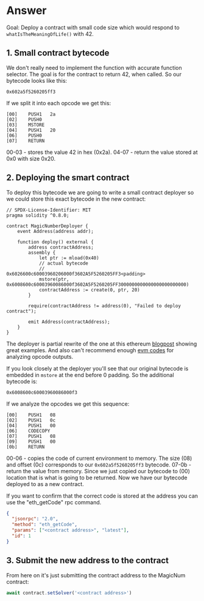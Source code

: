 # Answer

Goal: Deploy a contract with small code size which would respond to `whatIsTheMeaningOfLife()` with 42.

## 1. Small contract bytecode

We don't really need to implement the function with accurate function selector. The goal is for the contract to return 42, when called. So our bytecode looks like this:

```
0x602a5f5260205ff3
```

If we split it into each opcode we get this:

```
[00]	PUSH1	2a
[02]	PUSH0
[03]	MSTORE
[04]	PUSH1	20
[06]	PUSH0
[07]	RETURN
```

00-03 - stores the value 42 in hex (0x2a).
04-07 - return the value stored at 0x0 with size 0x20.

## 2. Deploying the smart contract

To deploy this bytecode we are going to write a small contract deployer so we could store this exact bytecode in the new contract:

```solidity
// SPDX-License-Identifier: MIT
pragma solidity ^0.8.0;

contract MagicNumberDeployer {
    event Address(address addr);

    function deploy() external {
        address contractAddress;
        assembly {
            let ptr := mload(0x40)
            // actual bytecode
            //          0x6026600c60003960206000f3602A5F5260205FF3<padding>
            mstore(ptr, 0x6008600c60003960086000f3602A5F5260205FF3000000000000000000000000)
            contractAddress := create(0, ptr, 20)
        }

        require(contractAddress != address(0), "Failed to deploy contract");

        emit Address(contractAddress);
    }
}
```

The deployer is partial rewrite of the one at this ethereum [blogpost](https://medium.com/@kalexotsu/writing-evm-logic-in-opcodes-deploying-opcode-logic-on-chain-205618fee38d) showing great examples. And also can't recommend enough [evm codes](https://www.evm.codes/) for analyzing opcode outputs.

If you look closely at the deployer you'll see that our original bytecode is embedded in `mstore` at the end before 0 padding. So the additional bytecode is:

```
0x6008600c60003960086000f3
```

If we analyze the opcodes we get this sequence:

```
[00]	PUSH1	08
[02]	PUSH1	0c
[04]	PUSH1	00
[06]	CODECOPY
[07]	PUSH1	08
[09]	PUSH1	00
[0b]	RETURN
```

00-06 - copies the code of current environment to memory. The size (08) and offset (0c) corresponds to our `0x602a5f5260205ff3` bytecode.
07-0b - return the value from memory. Since we just copied our bytecode to (00) location that is what is going to be returned. Now we have our bytecode deployed to as a new contract.

If you want to confirm that the correct code is stored at the address you can use the "eth_getCode" rpc command.

```json
{
  "jsonrpc": "2.0",
  "method": "eth_getCode",
  "params": ["<contract address>", "latest"],
  "id": 1
}
```

## 3. Submit the new address to the contract

From here on it's just submitting the contract address to the MagicNum contract:

```js
await contract.setSolver('<contract address>')
```
